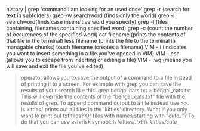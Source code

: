 history | grep 'command i am looking for an used once'
grep -r (search for text in subfolders)
grep -w searchword (finds only the world)
grep -i searchword(finds case insensitive word you specify)
grep -l (files containing, filenames containing specified word)
grep -c (count the number of occurences of the specified word)
cat filename (prints the contents of that file in the terminal)
less filename (prints the file to the terminal in managable chunks)
touch filename (creates a filename)
VIM - i (indicates you want to insert something in a file you've opened in VIM)
VIM - esc (allows you to escape from inserting or editing a file)
VIM - :wq (means you will save and exit the file you've edited)
> operator allows you to save the output of a command to a file instead of printing it to a screen. For example with grep you can save the results of your search like this:
grep bengal cats.txt > bengal_cats.txt
This will override the contents of the "bengal_cats.txt" file with the results of grep. To append command output to a file instead use >>.
ls kitties/ prints out all files in the 'kitties' directory. What if you only want to print out txt files? Or files with names starting with "cute_"? To do that you can use asterisk symbol:
ls kitties/*.txt
ls kitties/cute_*